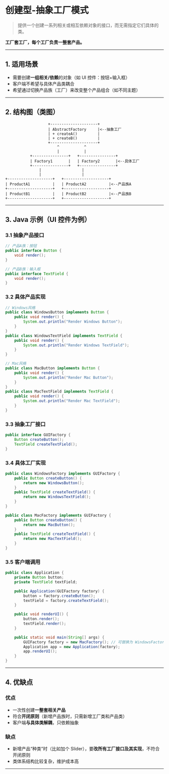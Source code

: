 # 创建型-抽象工厂模式

> 提供一个创建一系列相关或相互依赖对象的接口，而无需指定它们具体的类。

**工厂套工厂，每个工厂负责一整套产品。**

---

## 1. 适用场景

- 需要创建**一组相关/依赖**的对象（如 UI 控件：按钮+输入框）
- 客户端不希望与具体产品类耦合
- 希望通过切换产品族（工厂）来改变整个产品组合（如不同主题）

---

## 2. 结构图（类图）

```text
                   +---------------------+
                   | AbstractFactory     |<--抽象工厂
                   | + createA()         |
                   | + createB()         |
                   +---------------------+
                       ^           ^
                       |           |
           +----------------+   +----------------+
           | Factory1       |   | Factory2       |<--具体工厂
           +----------------+   +----------------+
               |                  |
               |                  |
+--------------------+   +--------------------+
| ProductA1          |   | ProductA2          |<--产品族A
+--------------------+   +--------------------+
| ProductB1          |   | ProductB2          |<--产品族B
+--------------------+   +--------------------+
```

---

## 3. Java 示例（UI 控件为例）

### 3.1 抽象产品接口

```java
// 产品A族：按钮
public interface Button {
    void render();
}

// 产品B族：输入框
public interface TextField {
    void render();
}
```

### 3.2 具体产品实现

```java
// Windows风格
public class WindowsButton implements Button {
    public void render() {
        System.out.println("Render Windows Button");
    }
}
public class WindowsTextField implements TextField {
    public void render() {
        System.out.println("Render Windows TextField");
    }
}

// Mac风格
public class MacButton implements Button {
    public void render() {
        System.out.println("Render Mac Button");
    }
}
public class MacTextField implements TextField {
    public void render() {
        System.out.println("Render Mac TextField");
    }
}
```

### 3.3 抽象工厂接口

```java
public interface GUIFactory {
    Button createButton();
    TextField createTextField();
}
```

### 3.4 具体工厂实现

```java
public class WindowsFactory implements GUIFactory {
    public Button createButton() {
        return new WindowsButton();
    }
    public TextField createTextField() {
        return new WindowsTextField();
    }
}

public class MacFactory implements GUIFactory {
    public Button createButton() {
        return new MacButton();
    }
    public TextField createTextField() {
        return new MacTextField();
    }
}
```

### 3.5 客户端调用

```java
public class Application {
    private Button button;
    private TextField textField;

    public Application(GUIFactory factory) {
        button = factory.createButton();
        textField = factory.createTextField();
    }

    public void renderUI() {
        button.render();
        textField.render();
    }

    public static void main(String[] args) {
        GUIFactory factory = new MacFactory(); // 可替换为 WindowsFactory
        Application app = new Application(factory);
        app.renderUI();
    }
}
```

---

## 4. 优缺点

### 优点

- 一次性创建**一整套相关产品**
- 符合**开闭原则**（新增产品族时，只需新增工厂类和产品类）
- 客户端**与具体类解耦**，只依赖抽象

### 缺点

- 新增产品“种类”时（比如加个 Slider），要**改所有工厂接口及其实现**，不符合开闭原则
- 类体系结构比较复杂，维护成本高

---

